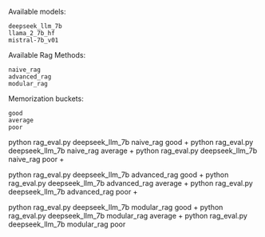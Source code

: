 Available models:

    deepseek_llm_7b
    llama_2_7b_hf
    mistral-7b_v01

Available Rag Methods:

    naive_rag
    advanced_rag
    modular_rag

Memorization buckets:

    good
    average
    poor
    


python rag_eval.py deepseek_llm_7b naive_rag good +
python rag_eval.py deepseek_llm_7b naive_rag average +
python rag_eval.py deepseek_llm_7b naive_rag poor +

python rag_eval.py deepseek_llm_7b advanced_rag good +
python rag_eval.py deepseek_llm_7b advanced_rag average +
python rag_eval.py deepseek_llm_7b advanced_rag poor +

python rag_eval.py deepseek_llm_7b modular_rag good + 
python rag_eval.py deepseek_llm_7b modular_rag average +
python rag_eval.py deepseek_llm_7b modular_rag poor